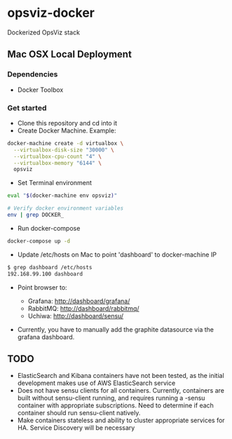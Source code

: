# opsviz-docker
Dockerized OpsViz stack

## Mac OSX Local Deployment
### Dependencies
- Docker Toolbox

### Get started
- Clone this repository and cd into it
- Create Docker Machine. Example:

```bash
docker-machine create -d virtualbox \
  --virtualbox-disk-size "30000" \
  --virtualbox-cpu-count "4" \
  --virtualbox-memory "6144" \
  opsviz
```

- Set Terminal environment

```bash
eval "$(docker-machine env opsviz)"

# Verify docker environment variables
env | grep DOCKER_
```

- Run docker-compose

```bash
docker-compose up -d
```

- Update /etc/hosts on Mac to point 'dashboard' to docker-machine IP

```bash
$ grep dashboard /etc/hosts
192.168.99.100 dashboard
```

- Point browser to:
    - Grafana: [http://dashboard/grafana/](http://dashboard/grafana/)
    - RabbitMQ: [http://dashboard/rabbitmq/](http://dashboard/rabbitmq/)
    - Uchiwa: [http://dashboard/sensu/](http://dashboard/sensu/)

- Currently, you have to manually add the graphite datasource via the grafana dashboard.

## TODO
- ElasticSearch and Kibana containers have not been tested, as the initial development makes use of AWS ElasticSearch service
- Does not have sensu clients for all containers. Currently, containers are built without sensu-client running, and requires running a <service>-sensu container with appropriate subscriptions. Need to determine if each container should run sensu-client natively.
- Make containers stateless and ability to cluster appropriate services for HA. Service Discovery will be necessary

